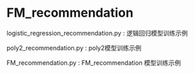 # FM_recommendation

logistic_regression_recommendation.py : 逻辑回归模型训练示例

poly2_recommendation.py : poly2模型训练示例

FM_recommendation.py : FM_recommendation 模型训练示例